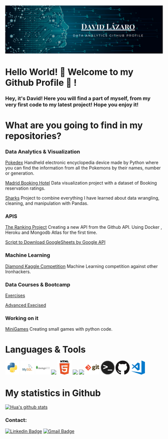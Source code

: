 
![](./images/head.png)

# Hello World! 👋  Welcome to my Github Profile 🔭 !

### Hey, it's David! Here you will find a part of myself, from my very first code to my latest project! Hope you enjoy it!

# What are you going to find in my repositories?

### Data Analytics & Visualization

[Pokedex](https://github.com/Davidlazarog/Pokedex-Project) Handheld electronic encyclopedia device made by Python where you can find the information from all the Pokemons by their names, number or generation.

[Madrid Booking Hotel]() Data visualization project with a dataset of Booking reservation ratings.

[Sharks](https://github.com/Davidlazarog/Shark-Project) Project to combine everything I have learned about data wrangling, cleaning, and manipulation with Pandas.

### APIS

[The Ranking Project](https://github.com/Davidlazarog/The-Ranking-Project) Creating a new API from the Github API. Using Docker , Heroku and Mongodb Atlas for the first time.

[Script to Download GoogleSheets by Google API](https://github.com/Davidlazarog/APIDrive#crea-tu-token)

### Machine Learning

[Diamond Kaggle Competition]() Machine Learning competition against other Ironhackers. 

### Data Courses & Bootcamp

[Exercises](https://github.com/Davidlazarog/prework-datamad-no-solutions) 

[Advanced Execised](https://github.com/Davidlazarog/datamad0820)

### Working on it

[MiniGames](https://github.com/Davidlazarog/MiniGames) Creating small games with python code. 

# Languages & Tools

<code><img height="45" src="https://raw.githubusercontent.com/github/explore/80688e429a7d4ef2fca1e82350fe8e3517d3494d/topics/python/python.png"></code>
<code><img height="45" src="https://raw.githubusercontent.com/github/explore/80688e429a7d4ef2fca1e82350fe8e3517d3494d/topics/mysql/mysql.png"></code>
<code><img height="45" src="https://raw.githubusercontent.com/github/explore/80688e429a7d4ef2fca1e82350fe8e3517d3494d/topics/mongodb/mongodb.png"></code>
<code><img height="45" src="https://i.ibb.co/YP0k6QX/descarga-9.jpg"></code>
<code><img height="45" src="https://raw.githubusercontent.com/github/explore/80688e429a7d4ef2fca1e82350fe8e3517d3494d/topics/html/html.png"></code>
<code><img height="45" src="https://github.com/melanieshi0120/melanieshi0120/blob/master/images/tableau.jpg"></code>
<code><img height="45" src="https://i.ibb.co/FzwDkns/1200px-Power-bi-logo-black-svg.png"></code>
<code><img height="45" src="https://raw.githubusercontent.com/github/explore/80688e429a7d4ef2fca1e82350fe8e3517d3494d/topics/git/git.png"></code>
<code><img height="45" src="https://raw.githubusercontent.com/github/explore/80688e429a7d4ef2fca1e82350fe8e3517d3494d/topics/terminal/terminal.png"></code>
<code><img height="45" src="https://raw.githubusercontent.com/github/explore/78df643247d429f6cc873026c0622819ad797942/topics/github/github.png"></code>
<code><img height="45" src="https://raw.githubusercontent.com/github/explore/80688e429a7d4ef2fca1e82350fe8e3517d3494d/topics/visual-studio-code/visual-studio-code.png"></code>

# My statistics in Github
[![Hua's github stats](https://github-readme-stats.vercel.app/api?username=DavidLazarog&show_icons=true&theme=dark)](https://github.com/DavidLazarog/github-readme-stats)


### Contact: 
[![Linkedin Badge](https://img.shields.io/badge/-Davit_Lázaro-blue?style=flat-square&logo=Linkedin&logoColor=white&link=https://https://www.linkedin.com/in/davitlazarogomez/)](https://www.linkedin.com/in/davitlazarogomez/)
[![Gmail Badge](https://img.shields.io/badge/-davidlago_55@hotmail.com-c14438?style=flat-square&logo=Gmail&logoColor=white&link=mailto:davidlago_55@hotmail.com)](mailto:davidlago_55@hotmail.com)

<!--
**Davidlazarog/Davidlazarog** is a ✨ _special_ ✨ repository because its `README.md` (this file) appears on your GitHub profile.

